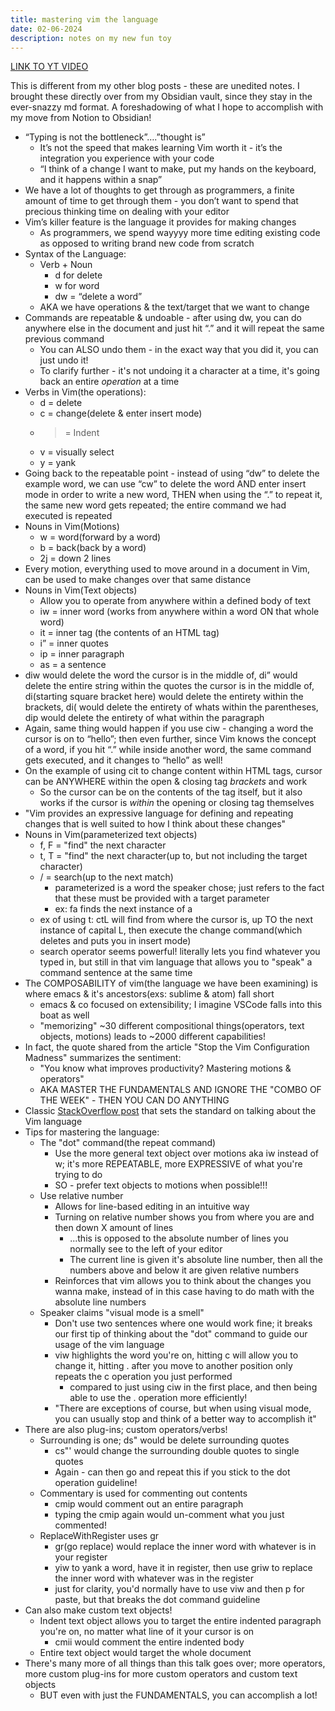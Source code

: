 ```yaml
---
title: mastering vim the language
date: 02-06-2024
description: notes on my new fun toy
---
```


[LINK TO YT VIDEO](https://www.youtube.com/watch?v=wlR5gYd6um0&list=PLgsG1EXQ-Ro2t_oelP4cE9yeocwV-wm2K&index=21&t=1s&ab_channel=thoughtbot)

This is different from my other blog posts - these are unedited notes. I brought these directly over from my Obsidian vault, since they stay in the ever-snazzy md format. A foreshadowing of what I hope to accomplish with my move from Notion to Obsidian!

- “Typing is not the bottleneck”….”thought is”
  - It’s not the speed that makes learning Vim worth it - it’s the integration you experience with your code
  - “I think of a change I want to make, put my hands on the keyboard, and it happens within a snap”
- We have a lot of thoughts to get through as programmers, a finite amount of time to get through them - you don’t want to spend that precious thinking time on dealing with your editor
- Vim’s killer feature is the language it provides for making changes
  - As programmers, we spend wayyyy more time editing existing code as opposed to writing brand new code from scratch
- Syntax of the Language:
  - Verb + Noun
    - d for delete
    - w for word
    - dw = “delete a word”
  - AKA we have operations & the text/target that we want to change
- Commands are repeatable & undoable - after using dw, you can do anywhere else in the document and just hit “.” and it will repeat the same previous command
  - You can ALSO undo them - in the exact way that you did it, you can just undo it!
  - To clarify further - it's not undoing it a character at a time, it's going back an entire _operation_ at a time
- Verbs in Vim(the operations):
  - d = delete
  - c = change(delete & enter insert mode)
  - > = Indent
  - v = visually select
  - y = yank
- Going back to the repeatable point - instead of using “dw” to delete the example word, we can use “cw” to delete the word AND enter insert mode in order to write a new word, THEN when using the “.” to repeat it, the same new word gets repeated; the entire command we had executed is repeated
- Nouns in Vim(Motions)
  - w = word(forward by a word)
  - b = back(back by a word)
  - 2j = down 2 lines
- Every motion, everything used to move around in a document in Vim, can be used to make changes over that same distance
- Nouns in Vim(Text objects)
  - Allow you to operate from anywhere within a defined body of text
  - iw = inner word (works from anywhere within a word ON that whole word)
  - it = inner tag (the contents of an HTML tag)
  - i” = inner quotes
  - ip = inner paragraph
  - as = a sentence
- diw would delete the word the cursor is in the middle of, di” would delete the entire string within the quotes the cursor is in the middle of, di(starting square bracket here) would delete the entirety within the brackets, di( would delete the entirety of whats within the parentheses, dip would delete the entirety of what within the paragraph
- Again, same thing would happen if you use ciw - changing a word the cursor is on to “hello”; then even further, since Vim knows the concept of a word, if you hit “.” while inside another word, the same command gets executed, and it changes to “hello” as well!
- On the example of using cit to change content within HTML tags, cursor can be ANYWHERE within the open & closing tag _brackets_ and work
  - So the cursor can be on the contents of the tag itself, but it also works if the cursor is _within_ the opening or closing tag themselves
- "Vim provides an expressive language for defining and repeating changes that is well suited to how I think about these changes"
- Nouns in Vim(parameterized text objects)
  - f, F = "find" the next character
  - t, T = "find" the next character(up to, but not including the target character)
  - / = search(up to the next match)
    - parameterized is a word the speaker chose; just refers to the fact that these must be provided with a target parameter
    - ex: fa finds the next instance of a
  - ex of using t: ctL will find from where the cursor is, up TO the next instance of capital L, then execute the change command(which deletes and puts you in insert mode)
  - search operator seems powerful! literally lets you find whatever you typed in, but still in that vim language that allows you to "speak" a command sentence at the same time
- The COMPOSABILITY of vim(the language we have been examining) is where emacs & it's ancestors(exs: sublime & atom) fall short
  - emacs & co focused on extensibility; I imagine VSCode falls into this boat as well
  - "memorizing" ~30 different compositional things(operators, text objects, motions) leads to ~2000 different capabilities!
- In fact, the quote shared from the article "Stop the Vim Configuration Madness" summarizes the sentiment:
  - "You know what improves productivity? Mastering motions & operators"
  - AKA MASTER THE FUNDAMENTALS AND IGNORE THE "COMBO OF THE WEEK" - THEN YOU CAN DO ANYTHING
- Classic [StackOverflow post](https://stackoverflow.com/questions/1218390/what-is-your-most-productive-shortcut-with-vim/1220118#1220118) that sets the standard on talking about the Vim language
- Tips for mastering the language:
  - The "dot" command(the repeat command)
    - Use the more general text object over motions aka iw instead of w; it's more REPEATABLE, more EXPRESSIVE of what you're trying to do
    - SO - prefer text objects to motions when possible!!!
  - Use relative number
    - Allows for line-based editing in an intuitive way
    - Turning on relative number shows you from where you are and then down X amount of lines
      - ...this is opposed to the absolute number of lines you normally see to the left of your editor
      - The current line is given it's absolute line number, then all the numbers above and below it are given relative numbers
    - Reinforces that vim allows you to think about the changes you wanna make, instead of in this case having to do math with the absolute line numbers
  - Speaker claims "visual mode is a smell"
    - Don't use two sentences where one would work fine; it breaks our first tip of thinking about the "dot" command to guide our usage of the vim language
    - viw highlights the word you're on, hitting c will allow you to change it, hitting . after you move to another position only repeats the c operation you just performed
      - compared to just using ciw in the first place, and then being able to use the . operation more efficiently!
    - "There are exceptions of course, but when using visual mode, you can usually stop and think of a better way to accomplish it"
- There are also plug-ins; custom operators/verbs!
  - Surrounding is one; ds" would be delete surrounding quotes
    - cs"' would change the surrounding double quotes to single quotes
    - Again - can then go and repeat this if you stick to the dot operation guideline!
  - Commentary is used for commenting out contents
    - cmip would comment out an entire paragraph
    - typing the cmip again would un-comment what you just commented!
  - ReplaceWithRegister uses gr
    - gr(go replace) would replace the inner word with whatever is in your register
    - yiw to yank a word, have it in register, then use griw to replace the inner word with whatever was in the register
    - just for clarity, you'd normally have to use viw and then p for paste, but that breaks the dot command guideline
- Can also make custom text objects!
  - Indent text object allows you to target the entire indented paragraph you're on, no matter what line of it your cursor is on
    - cmii would comment the entire indented body
  - Entire text object would target the whole document
- There's many more of all things than this talk goes over; more operators, more custom plug-ins for more custom operators and custom text objects
  - BUT even with just the FUNDAMENTALS, you can accomplish a lot!
